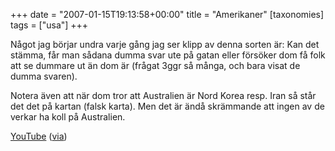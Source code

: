 +++
date = "2007-01-15T19:13:58+00:00"
title = "Amerikaner"
[taxonomies]
tags = ["usa"]
+++

Något jag börjar undra varje gång jag ser klipp av denna sorten är: Kan det stämma, får man sådana dumma svar ute på gatan eller försöker dom få folk att se dummare ut än dom är (frågat 3ggr så många, och bara visat de dumma svaren).

Notera även att när dom tror att Australien är Nord Korea resp. Iran så står det det på kartan (falsk karta). Men det är ändå skrämmande att ingen av de verkar ha koll på Australien.



[YouTube][1] ([via][2])



<small></small>

 [1]: http://www.youtube.com/watch?v=GkkbAyibomE
 [2]: http://mj.barczyk.se/blog/1225/och-du-trodde-att-amerikanerna-var-outbildade
